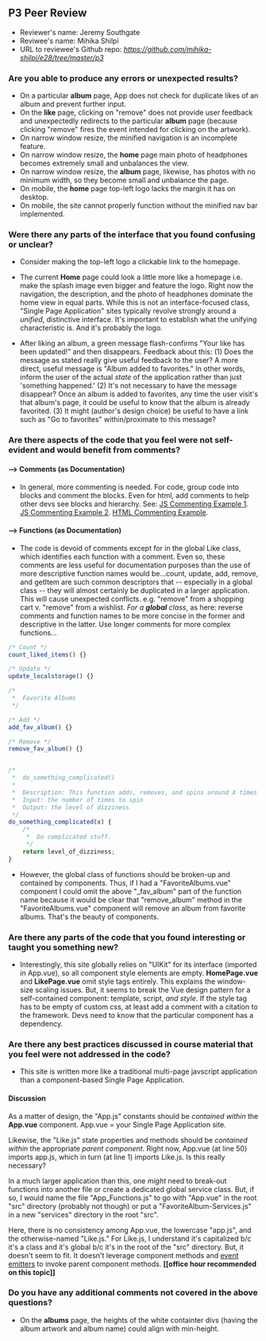 ## P3 Peer Review

+ Reviewer's name: Jeremy Southgate
+ Reviwee's name: Mihika Shilpi
+ URL to reviewee's Github repo: *<https://github.com/mihika-shilpi/e28/tree/master/p3>*


### Are you able to produce any errors or unexpected results?
+ On a particular **album** page, App does not check for duplicate likes of an album and prevent further input.
+ On the **like** page, clicking on "remove" does not provide user feedback and unexpectedly redirects to the particular **album** page (because clicking "remove" fires the event intended for clicking on the artwork).
+ On narrow window resize, the minified navigation is an incomplete feature.
+ On narrow window resize, the **home** page main photo of headphones becomes extremely small and unbalances the view.
+ On narrow window resize, the **album** page, likewise, has photos with no minimum width, so they become small and unbalance the page.
+ On mobile, the **home** page top-left logo lacks the margin it has on desktop.
+ On mobile, the site cannot properly function without the minified nav bar implemented.


### Were there any parts of the interface that you found confusing or unclear?

+ Consider making the top-left logo a clickable link to the homepage.

+ The current **Home** page could look a little more like a homepage i.e. make the splash image even bigger and feature the logo. Right now the navigation, the description, and the photo of headphones dominate the home view in equal parts. While this is not an interface-focused class, "Single Page Application" sites typically revolve strongly around a *unified*, distinctive interface. It's important to establish what the unifying characteristic is. And it's probably the logo.

+ After liking an album, a green message flash-confirms "Your like has been updated!" and then disappears. Feedback about this: (1) Does the message as stated really give useful feedback to the user? A more direct, useful message is "Album added to favorites." In other words, inform the user of the actual *state* of the application rather than just 'something happened.' (2) It's not necessary to have the message disappear? Once an album is added to favorites, any time the user visit's that album's page, it could be useful to know that the album is already favorited. (3) It might (author's design choice) be useful to have a link such as "Go to favorites" within/proximate to this message?


### Are there aspects of the code that you feel were not self-evident and would benefit from comments?

#### --> Comments (as Documentation)

+ In general, more commenting is needed. For code, group code into blocks and comment the blocks. Even for html, add comments to help other devs see blocks and hierarchy. See: [JS Commenting Example 1](https://github.com/jeremysouthgate/e28/blob/master/mymusic/src/main.js). [JS Commenting Example 2](https://github.com/jeremysouthgate/e28/blob/master/p2/src/script.js). [HTML Commenting Example](https://github.com/jeremysouthgate/e28/blob/master/mymusic/public/index.html).

#### --> Functions (as Documentation)

+ The code is devoid of comments except for in the global Like class, which identifies each function with a comment. Even so, these comments are less useful for documentation purposes than the use of more descriptive function names would be...count, update, add, remove, and getItem are such common descriptors that -- especially in a global class -- they will almost certainly be duplicated in a larger application. This will cause unexpected conflicts. e.g. "remove" from a shopping cart v. "remove" from a wishlist. *For a **global** class*, as here: reverse comments and function names to be more concise in the former and descriptive in the latter. Use longer comments for more complex functions...

```javascript
/* Count */
count_liked_items() {}

/* Update */
update_localstorage() {}

/*
 *  Favorite Albums
 */

/* Add */
add_fav_album() {}

/* Remove */
remove_fav_album() {}


/*
 *  do_something_complicated()
 *
 *  Description: This function adds, removes, and spins around X times
 *  Input: the number of times to spin
 *  Output: the level of dizziness
 */
do_something_complicated(x) {
    /*
     *  Do complicated stuff.
     */
    return level_of_dizziness;
}
```

+ However, the global class of functions should be broken-up and contained by components. Thus, if I had a "FavoriteAlbums.vue" component I could omit the above "\_fav_album" part of the function name because it would be clear that "remove_album" method in the "FavoriteAlbums.vue" component will remove an album from favorite albums. That's the beauty of components.


### Are there any parts of the code that you found interesting or taught you something new?

+ Interestingly, this site globally relies on "UIKit" for its interface (imported in App.vue), so all component style elements are empty. **HomePage.vue** and **LikePage.vue** omit style tags entirely. This explains the window-size scaling issues. But, it seems to break the Vue design pattern for a self-contained component: template, script, *and style*. If the style tag has to be empty of custom css, at least add a comment with a citation to the framework. Devs need to know that the particular component has a dependency.


### Are there any best practices discussed in course material that you feel were not addressed in the code?

+ This site is written more like a traditional multi-page javscript application than a component-based Single Page Application.

#### Discussion
As a matter of design, the "App.js" constants should be *contained within* the **App.vue** component. App.vue = your Single Page Application site.

Likewise, the "Like.js" state properties and methods should be *contained within* the appropriate *parent component*. Right now, App.vue (at line 50) imports app.js, which in turn (at line 1) imports Like.js. Is this really necessary?

In a much larger application than this, one *might* need to break-out functions into another file or create a dedicated global service class. But, if so, I would name the file "App_Functions.js" to go with "App.vue" in the root "src" directory (probably not though) or put a "FavoriteAlbum-Services.js" in a new "services" directory in the root "src".

Here, there is no consistency among App.vue, the lowercase "app.js", and the otherwise-named "Like.js." For Like.js, I understand it's capitalized b/c it's a class and it's global b/c it's in the root of the "src" directory. But, it doesn't seem to fit. It doesn't leverage component methods and [event emitters](https://hesweb.dev/e28/notes#/vue/components-events) to invoke parent component methods. **[[office hour recommended on this topic]]**


### Do you have any additional comments not covered in the above questions?

+ On the **albums** page, the heights of the white containter divs
(having the album artwork and album name) could align with min-height.
